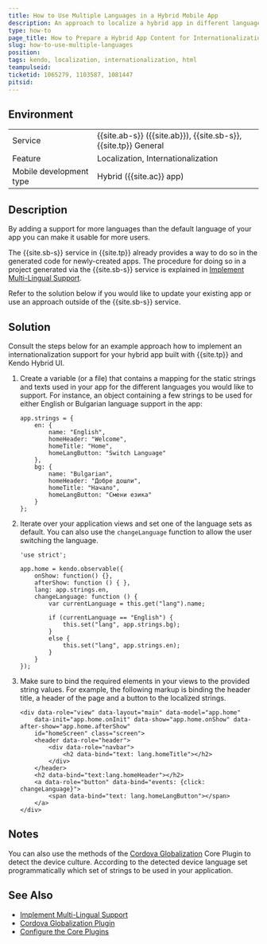 ```yaml
---
title: How to Use Multiple Languages in a Hybrid Mobile App  
description: An approach to localize a hybrid app in different languages based on user selection for preferred language.
type: how-to
page_title: How to Prepare a Hybrid App Content for Internationalization and Localization in Multiple Languages 
slug: how-to-use-multiple-languages
position: 
tags: kendo, localization, internationalization, html  
teampulseid:
ticketid: 1065279, 1103587, 1081447
pitsid: 
---
```

                    
## Environment
<table>
  <tr>
    <td>Service</td>
    <td>
		{{site.ab-s}} ({{site.ab}}), <!--Code (AppBuilder)-->
		{{site.sb-s}}, <!--Views-->
		{{site.tp}} General <!--Telerik Platform-->
	</td>
  </tr>
  <tr>
    <td>Feature</td>
    <td>Localization, Internationalization</td>
  </tr>
  <tr>
    <td>Mobile development type</td>
    <td>Hybrid ({{site.ac}} app)</td>
  </tr>
</table>

## Description

By adding a support for more languages than the default language of your app you can make it usable for more users. 

The {{site.sb-s}} service in {{site.tp}} already provides a way to do so in the generated code for newly-created apps. The procedure for doing so in a project generated via the {{site.sb-s}} service is explained in [Implement Multi-Lingual Support](http://docs.telerik.com/platform/screenbuilder/troubleshooting/localization). 

Refer to the solution below if you would like to update your existing app or use an approach outside of the {{site.sb-s}} service. 
 
## Solution

Consult the steps below for an example approach how to implement an internationalization support for your hybrid app built with {{site.tp}} and Kendo Hybrid UI. 

1. Create a variable (or a file) that contains a mapping for the static strings and texts used in your app for the different languages you would like to support. For instance, an object containing a few strings to be used for either English or Bulgarian language support in the app:

	```
	app.strings = {
	    en: {
	        name: "English",
	        homeHeader: "Welcome",
	        homeTitle: "Home",
	        homeLangButton: "Switch Language"
	    },
	    bg: {
	        name: "Bulgarian",
	        homeHeader: "Добре дошли",
	        homeTitle: "Начало",
	        homeLangButton: "Смени езика"
	    }
	};
	``` 

2. Iterate over your application views and set one of the language sets as default. You can also use the `changeLanguage` function to allow the user switching the language. 

	```
	'use strict';
  
	app.home = kendo.observable({
	    onShow: function() {},
	    afterShow: function () { },
	    lang: app.strings.en,
	    changeLanguage: function () {
	        var currentLanguage = this.get("lang").name;
	  
	        if (currentLanguage == "English") {
	            this.set("lang", app.strings.bg);
	        }
	        else {
	            this.set("lang", app.strings.en);
	        }
	    }
	});
	```

3. Make sure to bind the required elements in your views to the provided string values. For example, the following markup is binding the header title, a header of the page and a button to the localized strings. 

	```
	<div data-role="view" data-layout="main" data-model="app.home" 
	    data-init="app.home.onInit" data-show="app.home.onShow" data-after-show="app.home.afterShow" 
	    id="homeScreen" class="screen">
	    <header data-role="header">
	        <div data-role="navbar">
	            <h2 data-bind="text: lang.homeTitle"></h2>
	        </div>
	    </header>
	    <h2 data-bind="text:lang.homeHeader"></h2>
		<a data-role="button" data-bind="events: {click: changeLanguage}">
	    	<span data-bind="text: lang.homeLangButton"></span>
	    </a>
	</div>
	``` 

## Notes 

You can also use the methods of the [Cordova Globalization](http://docs.telerik.com/platform/appbuilder/cordova/using-plugins/using-core-plugins/using-core-plugins) Core Plugin to detect the device culture. According to the detected device language set programmatically which set of strings to be used in your application.  

## See Also

* [Implement Multi-Lingual Support](http://docs.telerik.com/platform/screenbuilder/troubleshooting/localization)
* [Cordova Globalization Plugin](https://cordova.apache.org/docs/en/latest/reference/cordova-plugin-globalization/)
* [Configure the Core Plugins](http://docs.telerik.com/platform/appbuilder/cordova/using-plugins/using-core-plugins/enable-disable-core)

